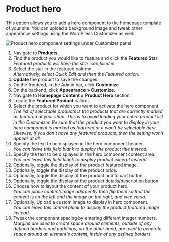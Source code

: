 # Product hero

This option allows you to add a hero component to the homepage template of your site. You can upload a background image and tweak other appearance settings using the WordPress Customizer as well.

![Product hero component settings under Customizer panel](img/product-hero.jpg)

1. Navigate to **Products**.
2. Find the product you would like to feature and click the **Featured Star**.
<br/>*Featured products will have the star icon filled in.*<br/>
3. Select the star in the featured column.
<br/>*Alternatively, select Quick Edit and then the Featured option.*<br/>
4. **Update** the product to save the changes.
5. On the frontend, in the Admin bar, click **Customize**.
6. On the backend, click **Appearance » Customize**.
7. Navigate to **Homepage Content » Product Hero** section.
8. Locate the **Featured Product** callout.
9. Select the product for which you want to activate the hero component.
<br/>*The list of selectable products is the products that are currently marked as featured at your shop. This is to avoid loading your entire product list in the Customizer. Be sure that the product you want to display in your hero component is marked as featured or it won't be selectable here. Likewise, if you don’t have any featured products, then the setting won't appear at all.*<br/>
10. Specify the text to be displayed in the hero component header.
<br/>*You can leave this field blank to display the product title instead.*<br/>
11. Specify the text to be displayed in the hero component content area.
<br/>*You can leave this field blank to display product excerpt instead.*<br/>
12. Optionally, toggle the display of the product featured image.
13. Optionally, toggle the display of the product price.
14. Optionally, toggle the display of the product add to cart button.
15. Optionally, toggle the display of the product details/description button.
16. Choose how to layout the content of your product hero.
<br/>*You can place content/image adjacently then flip them so that the content is on the left and the image on the right, and vice versa.*<br/>
17. Optionally, Upload a custom image to display in hero component.
<br/>*You can leave this control blank to display the product featured image instead.*<br/>
18. Tweak the component spacing by entering different integer numbers.
<br/>*Margins are used to create space around elements, outside of any defined borders and paddings, on the other hand, are used to generate space around an element's content, inside of any defined borders.*
